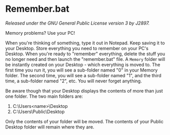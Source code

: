 Remember.bat
============
*Released under the GNU General Public License version 3 by J2897.*

Memory problems? Use your PC!

When you're thinking of something, type it out in Notepad. Keep saving it to your Desktop. Store everything you need to remember on your PC's Desktop. When you're ready to "remember" everything, delete the stuff you no longer need and then launch the "remember.bat" file. A `Memory` folder will be instantly created on your Desktop - which everything is moved to. The first time you run it, you will see a sub-folder named "0" in your Memory folder. The second time, you will see a sub-folder named "1", and the third time, a sub-folder named "2", etc. You will never forget anything.

Be aware though that your Desktop displays the contents of more than just one folder. The two main folders are:

1.	C:\Users\<name>\Desktop
2.	C:\Users\Public\Desktop

Only the contents of your <name> folder will be moved. The contents of your Public Desktop folder will remain where they are.

